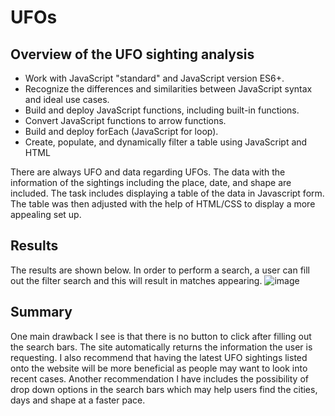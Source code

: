 # UFOs

## Overview of the UFO sighting analysis

- Work with JavaScript "standard" and JavaScript version ES6+.
- Recognize the differences and similarities between JavaScript syntax and ideal use cases.
- Build and deploy JavaScript functions, including built-in functions.
- Convert JavaScript functions to arrow functions.
- Build and deploy forEach (JavaScript for loop).
- Create, populate, and dynamically filter a table using JavaScript and HTML

There are always UFO and data regarding UFOs. The data with the information of the sightings including the place, date, and shape are included. The task includes displaying a table of the data in Javascript form. The table was then adjusted with the help of HTML/CSS to display a more appealing set up.

## Results

The results are shown below. In order to perform a search, a user can fill out the filter search and this will result in matches appearing.
![image](https://user-images.githubusercontent.com/95547517/158125063-d157a709-565e-4c5b-a4fb-65f788c47fad.png)

## Summary

One main drawback I see is that there is no button to click after filling out the search bars. The site automatically returns the information the user is requesting. I also recommend that having the latest UFO sightings listed onto the website will be more beneficial as people may want to look into recent cases. Another recommendation I have includes the possibility of drop down options in the search bars which may help users find the cities, days and shape at a faster pace. 
